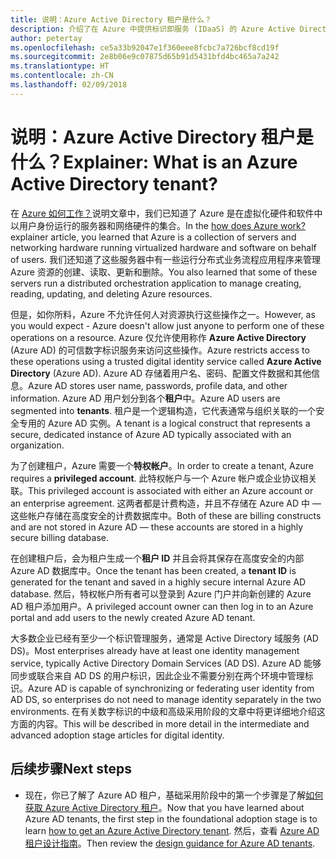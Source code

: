```yaml
---
title: 说明：Azure Active Directory 租户是什么？
description: 介绍了在 Azure 中提供标识即服务 (IDaaS) 的 Azure Active Directory 的内部运行
author: petertay
ms.openlocfilehash: ce5a33b92047e1f360eee8fcbc7a726bcf8cd19f
ms.sourcegitcommit: 2e8b06e9c07875d65b91d5431bfd4bc465a7a242
ms.translationtype: HT
ms.contentlocale: zh-CN
ms.lasthandoff: 02/09/2018
---
```

# <a name="explainer-what-is-an-azure-active-directory-tenant"></a><span data-ttu-id="42306-103">说明：Azure Active Directory 租户是什么？</span><span class="sxs-lookup"><span data-stu-id="42306-103">Explainer: What is an Azure Active Directory tenant?</span></span>

<span data-ttu-id="42306-104">在 [Azure 如何工作？](azure-explainer.md)说明文章中，我们已知道了 Azure 是在虚拟化硬件和软件中以用户身份运行的服务器和网络硬件的集合。</span><span class="sxs-lookup"><span data-stu-id="42306-104">In the [how does Azure work?](azure-explainer.md) explainer article, you learned that Azure is a collection of servers and networking hardware running virtualized hardware and software on behalf of users.</span></span> <span data-ttu-id="42306-105">我们还知道了这些服务器中有一些运行分布式业务流程应用程序来管理 Azure 资源的创建、读取、更新和删除。</span><span class="sxs-lookup"><span data-stu-id="42306-105">You also learned that some of these servers run a distributed orchestration application to manage creating, reading, updating, and deleting Azure resources.</span></span>

<span data-ttu-id="42306-106">但是，如你所料，Azure 不允许任何人对资源执行这些操作之一。</span><span class="sxs-lookup"><span data-stu-id="42306-106">However, as you would expect - Azure doesn't allow just anyone to perform one of these operations on a resource.</span></span> <span data-ttu-id="42306-107">Azure 仅允许使用称作 **Azure Active Directory** (Azure AD) 的可信数字标识服务来访问这些操作。</span><span class="sxs-lookup"><span data-stu-id="42306-107">Azure restricts access to these operations using a trusted digital identity service called **Azure Active Directory** (Azure AD).</span></span> <span data-ttu-id="42306-108">Azure AD 存储着用户名、密码、配置文件数据和其他信息。</span><span class="sxs-lookup"><span data-stu-id="42306-108">Azure AD stores user name, passwords, profile data, and other information.</span></span> <span data-ttu-id="42306-109">Azure AD 用户划分到各个**租户**中。</span><span class="sxs-lookup"><span data-stu-id="42306-109">Azure AD users are segmented into **tenants**.</span></span> <span data-ttu-id="42306-110">租户是一个逻辑构造，它代表通常与组织关联的一个安全专用的 Azure AD 实例。</span><span class="sxs-lookup"><span data-stu-id="42306-110">A tenant is a logical construct that represents a secure, dedicated instance of Azure AD typically associated with an organization.</span></span>

<span data-ttu-id="42306-111">为了创建租户，Azure 需要一个**特权帐户**。</span><span class="sxs-lookup"><span data-stu-id="42306-111">In order to create a tenant, Azure requires a **privileged account**.</span></span> <span data-ttu-id="42306-112">此特权帐户与一个 Azure 帐户或企业协议相关联。</span><span class="sxs-lookup"><span data-stu-id="42306-112">This privileged account is associated with either an Azure account or an enterprise agreement.</span></span> <span data-ttu-id="42306-113">这两者都是计费构造，并且不存储在 Azure AD 中 &mdash; 这些帐户存储在高度安全的计费数据库中。</span><span class="sxs-lookup"><span data-stu-id="42306-113">Both of these are billing constructs and are not stored in Azure AD &mdash; these accounts are stored in a highly secure billing database.</span></span> 

<span data-ttu-id="42306-114">在创建租户后，会为租户生成一个**租户 ID** 并且会将其保存在高度安全的内部 Azure AD 数据库中。</span><span class="sxs-lookup"><span data-stu-id="42306-114">Once the tenant has been created, a **tenant ID** is generated for the tenant and saved in a highly secure internal Azure AD database.</span></span> <span data-ttu-id="42306-115">然后，特权帐户所有者可以登录到 Azure 门户并向新创建的 Azure AD 租户添加用户。</span><span class="sxs-lookup"><span data-stu-id="42306-115">A privileged account owner can then log in to an Azure portal and add users to the newly created Azure AD tenant.</span></span> 

<span data-ttu-id="42306-116">大多数企业已经有至少一个标识管理服务，通常是 Active Directory 域服务 (AD DS)。</span><span class="sxs-lookup"><span data-stu-id="42306-116">Most enterprises already have at least one identity management service, typically Active Directory Domain Services (AD DS).</span></span> <span data-ttu-id="42306-117">Azure AD 能够同步或联合来自 AD DS 的用户标识，因此企业不需要分别在两个环境中管理标识。</span><span class="sxs-lookup"><span data-stu-id="42306-117">Azure AD is capable of synchronizing or federating user identity from AD DS, so enterprises do not need to manage identity separately in the two environments.</span></span> <span data-ttu-id="42306-118">在有关数字标识的中级和高级采用阶段的文章中将更详细地介绍这方面的内容。</span><span class="sxs-lookup"><span data-stu-id="42306-118">This will be described in more detail in the intermediate and advanced adoption stage articles for digital identity.</span></span>

## <a name="next-steps"></a><span data-ttu-id="42306-119">后续步骤</span><span class="sxs-lookup"><span data-stu-id="42306-119">Next steps</span></span>

* <span data-ttu-id="42306-120">现在，你已了解了 Azure AD 租户，基础采用阶段中的第一个步骤是了解[如何获取 Azure Active Directory 租户][how-to-get-aad-tenant]。</span><span class="sxs-lookup"><span data-stu-id="42306-120">Now that you have learned about Azure AD tenants, the first step in the foundational adoption stage is to learn [how to get an Azure Active Directory tenant][how-to-get-aad-tenant].</span></span> <span data-ttu-id="42306-121">然后，查看 [Azure AD 租户设计指南](tenant.md)。</span><span class="sxs-lookup"><span data-stu-id="42306-121">Then review the [design guidance for Azure AD tenants](tenant.md).</span></span>

<!-- Links -->
[how-to-get-aad-tenant]: /azure/active-directory/develop/active-directory-howto-tenant?toc=/azure/architecture/cloud-adoption-guide/toc.json